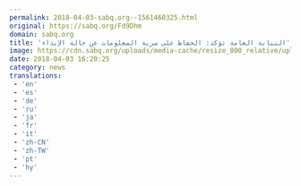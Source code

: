 ```yaml
---
permalink: 2018-04-03-sabq.org--1561460325.html
original: https://sabq.org/Fd9Dhm
domain: sabq.org
title: 'النيابة العامة تؤكد: الحفاظ على سرية المعلومات عن حالة الإيذاء'
image: https://cdn.sabq.org/uploads/media-cache/resize_800_relative/uploads/material-file/5ac3a625262d6b95503ce798/5ac3a60d77e98.png
date: 2018-04-03 16:20:25
category: news
translations: 
 - 'en'
 - 'es'
 - 'de'
 - 'ru'
 - 'ja'
 - 'fr'
 - 'it'
 - 'zh-CN'
 - 'zh-TW'
 - 'pt'
 - 'hy'
---
```


